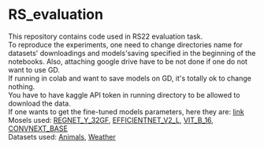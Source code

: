 # RS_evaluation

This repository contains code used in RS22 evaluation task.\
To reproduce the experiments, one need to change directories name for datasets' downloadings and models'saving specified in the beginning of the notebooks. Also, attaching google drive have to be not done if one do not want to use GD.\
If running in colab and want to save models on GD, it's totally ok to change nothing.\
You have to have kaggle API token in running directory to be allowed to download the data.\
If one wants to get the fine-tuned models parameters, here they are: [link](https://drive.google.com/drive/folders/1aD3cEXsV6yJPPyNXoBHMjUBzEKCTJtXw?usp=sharing) \
Mosels used: [REGNET_Y_32GF](https://pytorch.org/vision/0.14/models/generated/torchvision.models.regnet_y_32gf.html#regnet-y-32gf), [EFFICIENTNET_V2_L](https://pytorch.org/vision/0.14/models/generated/torchvision.models.efficientnet_v2_l.html#efficientnet-v2-l), [VIT_B_16](https://pytorch.org/vision/0.14/models/generated/torchvision.models.vit_b_16.html#vit-b-16), [CONVNEXT_BASE](https://pytorch.org/vision/0.14/models/generated/torchvision.models.convnext_base.html#convnext-base)\
Datasets used: [Animals](https://www.kaggle.com/datasets/iamsouravbanerjee/animal-image-dataset-90-different-animals), [Weather](https://www.kaggle.com/datasets/jehanbhathena/weather-dataset)
